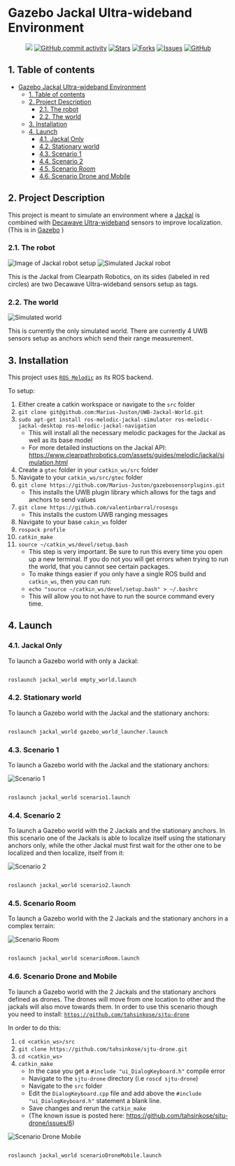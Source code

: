 # Gazebo Jackal Ultra-wideband Environment

<p align="center">
    <a href="https://github.com/AUVSL/UWB-Jackal-World/graphs/contributors" alt="Contributors">
        <img src="https://img.shields.io/github/contributors/AUVSL/UWB-Jackal-World" /></a>
    <a href="https://github.com/AUVSL/UWB-Jackal-World/pulse" alt="Activity">
        <img alt="GitHub commit activity" src="https://img.shields.io/github/commit-activity/m/AUVSL/UWB-Jackal-World"></a>
    <a href="https://github.com/AUVSL/UWB-Jackal-World/stargazers">
        <img alt="Stars" src="https://img.shields.io/github/stars/AUVSL/UWB-Jackal-World"></a>
    <a href="https://github.com/AUVSL/UWB-Jackal-World/network/members">
        <img alt="Forks" src="https://img.shields.io/github/forks/AUVSL/UWB-Jackal-World"></a>
    <a href="https://github.com/AUVSL/UWB-Jackal-World/issues">
        <img alt="Issues" src="https://img.shields.io/github/issues/AUVSL/UWB-Jackal-World"></a>
    <a href="./LICENSE" alt="Activity">
        <img alt="GitHub" src="https://img.shields.io/github/license/AUVSL/UWB-Jackal-World"></a>
</p>

## 1. Table of contents
- [Gazebo Jackal Ultra-wideband Environment](#gazebo-jackal-ultra-wideband-environment)
  - [1. Table of contents](#1-table-of-contents)
  - [2. Project Description](#2-project-description)
    - [2.1. The robot](#21-the-robot)
    - [2.2. The world](#22-the-world)
  - [3. Installation](#3-installation)
  - [4. Launch](#4-launch)
    - [4.1. Jackal Only](#41-jackal-only)
    - [4.2. Stationary world](#42-stationary-world)
    - [4.3. Scenario 1](#43-scenario-1)
    - [4.4. Scenario 2](#44-scenario-2)
    - [4.5. Scenario Room](#45-scenario-room)
    - [4.6. Scenario Drone and Mobile](#46-scenario-drone-and-mobile)


## 2. Project Description

This project is meant to simulate an environment where a [Jackal](https://clearpathrobotics.com/jackal-small-unmanned-ground-vehicle/) is combined with [Decawave Ultra-wideband](https://www.decawave.com/product/mdek1001-deployment-kit/) sensors to improve localization. (This is in [Gazebo](http://gazebosim.org/) )

### 2.1. The robot

![Image of Jackal robot setup](/images/real-robot.jpg)
![Simulated Jackal robot](/images/simulated-robot.jpg)

This is the Jackal from Clearpath Robotics, on its sides (labeled in red circles) are two Decawave Ultra-wideband sensors setup as tags.

### 2.2. The world

![Simulated world](images/default_gzclient_camera(1)-2021-03-02T23_27_44.583334.jpg)

This is currently the only simulated world. There are currently 4 UWB sensors setup as anchors which send their range measurement.

## 3. Installation

This project uses [`ROS Melodic`](http://wiki.ros.org/melodic) as its ROS backend.

To setup:

1. Either create a catkin workspace or navigate to the `src` folder
2. ```git clone git@github.com:Marius-Juston/UWB-Jackal-World.git```
3. `sudo apt-get install ros-melodic-jackal-simulator ros-melodic-jackal-desktop ros-melodic-jackal-navigation`
   - This will install all the necessary melodic packages for the Jackal as well as its base model
   - For more detailed instuctions on the Jackal API: https://www.clearpathrobotics.com/assets/guides/melodic/jackal/simulation.html
4. Create a `gtec` folder in your `catkin_ws/src` folder
5. Navigate to your `catkin_ws/src/gtec` folder
6. `git clone https://github.com/Marius-Juston/gazebosensorplugins.git`
   - This installs the UWB plugin library which allows for the tags and anchors to send values
7. `git clone https://github.com/valentinbarral/rosmsgs`
   - This installs the custom UWB ranging messages
8. Navigate to your base `cakin_ws` folder
9.  `rospack profile`
10. `catkin_make`
11. `source ~/catkin_ws/devel/setup.bash`
    - This step is very important. Be sure to run this every time you open up a new terminal. If you do not you will get errors when trying to run the world, that you cannot see certain packages.
    - To make things easier if you only have a single ROS build and  `catkin_ws`, then you can run: 
    - `echo "source ~/catkin_ws/devel/setup.bash" > ~/.bashrc`
    - This will allow you to not have to run the source command every time.


## 4. Launch

### 4.1. Jackal Only

To launch a Gazebo world with only a Jackal:

```bash

roslaunch jackal_world empty_world.launch
```

### 4.2. Stationary world

To launch a Gazebo world with the Jackal and the stationary anchors:


```bash

roslaunch jackal_world gazebo_world_launcher.launch
```

### 4.3. Scenario 1

To launch a Gazebo world with the Jackal and the stationary anchors:

![Scenario 1](/images/scenario1.png)

```bash

roslaunch jackal_world scenario1.launch
```


### 4.4. Scenario 2

To launch a Gazebo world with the 2 Jackals and the stationary anchors.
In this scenario one of the Jackals is able to localize itself using the stationary anchors only,
while the other Jackal must first wait for the other one to be localized and then localize,
itself from it:

![Scenario 2](/images/scenario2.png)

```bash

roslaunch jackal_world scenario2.launch
```


### 4.5. Scenario Room

To launch a Gazebo world with the 2 Jackals and the stationary anchors in a complex terrain:


![Scenario Room](/images/scenarioRoom.png)

```bash

roslaunch jackal_world scenarioRoom.launch
```

### 4.6. Scenario Drone and Mobile

To launch a Gazebo world with the 2 Jackals and the stationary anchors defined as drones. 
The drones will move from one location to other and the jackals will also move towards them.
In order to use this scenario though you need to install: [`https://github.com/tahsinkose/sjtu-drone`](https://github.com/tahsinkose/sjtu-drone)

In order to do this:
1. `cd <catkin_ws>/src`
2. `git clone https://github.com/tahsinkose/sjtu-drone.git`
3. `cd <catkin_ws>`
4. `catkin_make`
   - In the case you get a `#include "ui_DialogKeyboard.h"` compile error
   - Navigate to the `sjtu-drone` directory (i.e `roscd sjtu-drone`)
   - Navigate to the `src` folder
   - Edit the `DialogKeyboard.cpp` file and add above the `#include "ui_DialogKeyboard.h"` statement a blank line.
   - Save changes and rerun the `catkin_make`
   - (The known issue is posted here: https://github.com/tahsinkose/sjtu-drone/issues/6)


![Scenario Drone Mobile](/images/scenarioDroneMobile.png)

```bash

roslaunch jackal_world scenarioDroneMobile.launch
```